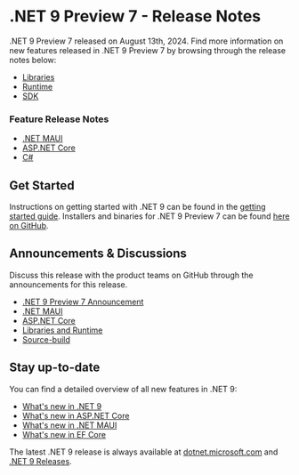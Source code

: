 # .NET 9 Preview 7 - Release Notes

.NET 9 Preview 7 released on August 13th, 2024. Find more information on new features released in .NET 9 Preview 7 by browsing through the release notes below:

* [Libraries](./libraries.md)
* [Runtime](./runtime.md)
* [SDK](./sdk.md)

### Feature Release Notes

* [.NET MAUI](./dotnetmaui.md)
* [ASP.NET Core](./aspnetcore.md)
* [C#](./csharp.md)

## Get Started

Instructions on getting started with .NET 9 can be found in the [getting started guide](../../get-started.md). Installers and binaries for .NET 9 Preview 7 can be found [here on GitHub](./9.0.0-preview.7.md). 

## Announcements & Discussions

Discuss this release with the product teams on GitHub through the announcements for this release. 

* [.NET 9 Preview 7 Announcement](https://aka.ms/dotnet/9/preview7)
* [.NET MAUI]()
* [ASP.NET Core]()
* [Libraries and Runtime]()
* [Source-build]()

## Stay up-to-date

You can find a detailed overview of all new features in .NET 9:

* [What's new in .NET 9](https://learn.microsoft.com/dotnet/core/whats-new/dotnet-9/overview)
* [What's new in ASP.NET Core](https://learn.microsoft.com/aspnet/core/release-notes/aspnetcore-9.0)
* [What's new in .NET MAUI](https://learn.microsoft.com/dotnet/maui/whats-new/dotnet-9)
* [What's new in EF Core](https://learn.microsoft.com/ef/core/what-is-new/ef-core-9.0/whatsnew)

The latest .NET 9 release is always available at [dotnet.microsoft.com](https://dotnet.microsoft.com/download/dotnet/9.0) and [.NET 9 Releases](../../README.md).
